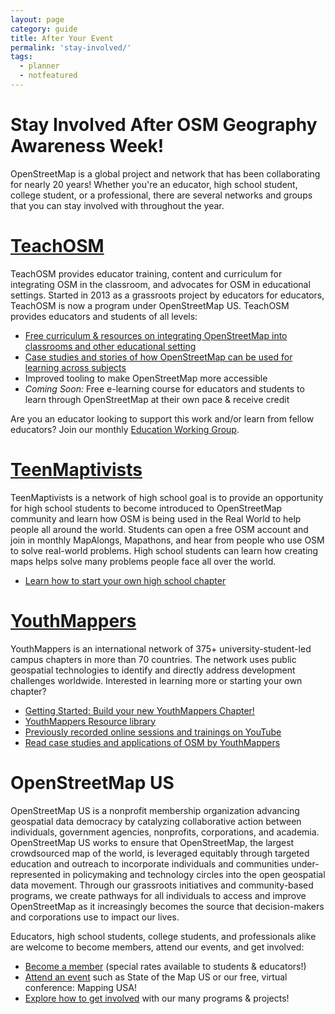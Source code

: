 ```yaml
---
layout: page
category: guide
title: After Your Event
permalink: 'stay-involved/'
tags:
  - planner
  - notfeatured
---
```


# Stay Involved After OSM Geography Awareness Week!
OpenStreetMap is a global project and network that has been collaborating for nearly 20 years! Whether you're an educator, high school student, college student, or a professional, there are several networks and groups that you can stay involved with throughout the year.

# [TeachOSM](https://teachosm.org/) 

TeachOSM provides educator training, content and curriculum for integrating OSM in the classroom, and advocates for OSM in educational settings. Started in 2013 as a grassroots project by educators for educators, TeachOSM is now a program under OpenStreetMap US. TeachOSM provides educators and students of all levels:

* [Free curriculum & resources on integrating OpenStreetMap into classrooms and other educational setting](https://teachosm.org/projects/)
* [Case studies and stories of how OpenStreetMap can be used for learning across subjects](https://teachosm.org/blog)
* Improved tooling to make OpenStreetMap more accessible 
* _Coming Soon:_ Free e-learning course for educators and students to learn through OpenStreetMap at their own pace & receive credit

Are you an educator looking to support this work and/or learn from fellow educators? Join our monthly [Education Working Group](https://www.meetup.com/teachosm/).

# [TeenMaptivists](https://sites.google.com/mpspk12.org/teenmaptivists/home?authuser=0)

TeenMaptivists is a network of high school  goal is to provide an opportunity for high school students to become introduced to OpenStreetMap community and learn how OSM is being used in the Real World to help people all around the world.  Students can open a free OSM account and join in monthly MapAlongs, Mapathons, and hear from people who use OSM to solve real-world problems.  High school students can learn how creating maps helps solve many problems people face all over the world.  

* [Learn how to start your own high school chapter](https://sites.google.com/mpspk12.org/teenmaptivists/osmteenmaptivist-chapter?authuser=0)

# [YouthMappers](https://www.youthmappers.org) 
YouthMappers is an international network of 375+ university-student-led campus chapters in more than 70 countries. The network uses public geospatial technologies to identify and directly address development challenges worldwide. Interested in learning more or starting your own chapter? 

* [Getting Started: Build your new YouthMappers Chapter!](https://www.youthmappers.org/on-boarding)
* [YouthMappers Resource library](https://sites.google.com/view/youthmapperswiki/chapter-resources/mapping-toolkit)
* [Previously recorded online sessions and trainings on YouTube](https://www.youtube.com/@YouthMappers/playlists)
* [Read case studies and applications of OSM by YouthMappers](https://link.springer.com/book/10.1007/978-3-031-05182-1)

# OpenStreetMap US

OpenStreetMap US is a nonprofit membership organization advancing geospatial data democracy by catalyzing collaborative action between individuals, government agencies, nonprofits, corporations, and academia. OpenStreetMap US works to ensure that OpenStreetMap, the largest crowdsourced map of the world, is leveraged equitably through targeted education and outreach to incorporate individuals and communities under-represented in policymaking and technology circles into the open geospatial data movement. Through our grassroots initiatives and community-based programs, we create pathways for all individuals to access and improve OpenStreetMap as it increasingly becomes the source that decision-makers and corporations use to impact our lives.

Educators, high school students, college students, and professionals alike are welcome to become members, attend our events, and get involved:
* [Become a member](https://openstreetmap.us/get-involved/membership/) (special rates available to students & educators!)
* [Attend an event](https://openstreetmap.us/events/) such as State of the Map US or our free, virtual conference: Mapping USA!
* [Explore how to get involved](https://openstreetmap.us/) with our many programs & projects!
